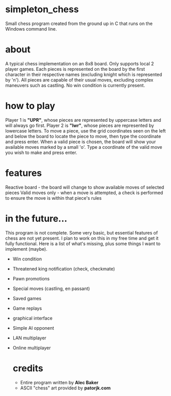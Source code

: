 # simpleton_chess
Small chess program created from the ground up in C that runs on the Windows command line.

# about
A typical chess implementation on an 8x8 board. Only supports local 2 player games. Each pieces is represented on the board by the first character in their respective names (excluding knight which is represented by 'n'). All pieces are capable of their usual moves, excluding complex maneuvers such as castling. No win condition is currently present.

# how to play
Player 1 is **"UPR"**, whose pieces are represented by uppercase letters and will always go first. Player 2 is **"lwr"**, whose pieces are represented by lowercase letters. To move a piece, use the grid coordinates seen on the left and below the board to locate the piece to move, then type the coordinate and press enter. When a valid piece is chosen, the board will show your available moves marked by a small 'o'. Type a coordinate of the valid move you wish to make and press enter. 

# features
Reactive board - the board will change to show available moves of selected pieces
Valid moves only - when a move is attempted, a check is performed to ensure the move is within that piece's rules

# in the future...
This program is not complete. Some very basic, but essential features of chess are not yet present. I plan to work on this in my free time and get it fully functional. Here is a list of what's missing, plus some things I want to implement (maybe).

- Win condition
- Threatened king notification (check, checkmate)
- Pawn promotions
- Special moves (castling, en passant)

- Saved games
- Game replays
- graphical interface
- Simple AI opponent
- LAN multiplayer
- Online multiplayer

  # credits
  - Entire program written by **Alec Baker**
  - ASCII "chess" art provided by **patorjk.com**
